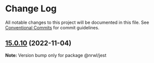 # Change Log

All notable changes to this project will be documented in this file.
See [Conventional Commits](https://conventionalcommits.org) for commit guidelines.

## [15.0.10](https://github.com/nrwl/nx/compare/15.0.9...15.0.10) (2022-11-04)

**Note:** Version bump only for package @nrwl/jest
